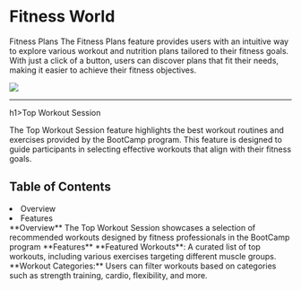 <h1>Fitness World</h1>
<p>
Fitness Plans
The Fitness Plans feature provides users with an intuitive way to explore various workout and nutrition plans tailored to their fitness goals. With just a click of a button, users can discover plans that fit their needs, making it easier to achieve their fitness objectives.</p>
<img src='(https://github.com/user-attachments/assets/3452d77e-d349-46d2-8436-876b25e15917'>

<hr/>
h1>Top Workout Session</h1>
<p>The Top Workout Session feature highlights the best workout routines and exercises provided by the BootCamp program. This feature is designed to guide participants in selecting effective workouts that align with their fitness goals.</p>
<h2>Table of Contents</h2>
<li>Overview</li>
<li>Features</li>
**Overview**
The Top Workout Session showcases a selection of recommended workouts designed by fitness professionals in the BootCamp program
**Features**
**Featured Workouts**: A curated list of top workouts, including various exercises targeting different muscle groups.
**Workout Categories:** Users can filter workouts based on categories such as strength training, cardio, flexibility, and more.


